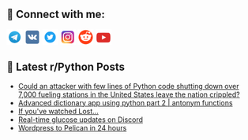## 🔎 Connect with me:
[<img src="https://github.com/bullbesh/bullbesh/blob/main/images/Telegram.png" width="32" height="32" />](https://t.me/bullbesh)
[<img src="https://github.com/bullbesh/bullbesh/blob/main/images/VK.png" width="32" height="32" />](https://vk.com/bullbesh)
[<img src="https://github.com/bullbesh/bullbesh/blob/main/images/Twitter.png" width="32" height="32" />](https://twitter.com/bullbesh1)
[<img src="https://github.com/bullbesh/bullbesh/blob/main/images/Instagram.png" width="32" height="32" />](https://www.instagram.com/bullbesh)
[<img src="https://github.com/bullbesh/bullbesh/blob/main/images/Reddit.png" width="32" height="32" />](https://www.reddit.com/user/bullbesh)
[<img src="https://github.com/bullbesh/bullbesh/blob/main/images/YouTube.png" width="32" height="32" />](https://www.youtube.com/channel/UCtfjRs6uzgq5mfm8S06WTcg)

## 📕 Latest r/Python Posts
<!-- BLOG-POST-LIST:START -->
- [Could an attacker with few lines of Python code shutting down over 7,000 fueling stations in the United States leave the nation crippled?](https://www.reddit.com/r/Python/comments/xf2cpk/could_an_attacker_with_few_lines_of_python_code/)
- [Advanced dictionary app using python part 2 | antonym functions](https://www.reddit.com/r/Python/comments/xf1sqi/advanced_dictionary_app_using_python_part_2/)
- [If you&#39;ve watched Lost...](https://www.reddit.com/r/Python/comments/xf1han/if_youve_watched_lost/)
- [Real-time glucose updates on Discord](https://www.reddit.com/r/Python/comments/xf0i8c/realtime_glucose_updates_on_discord/)
- [Wordpress to Pelican in 24 hours](https://www.reddit.com/r/Python/comments/xeyzkn/wordpress_to_pelican_in_24_hours/)
<!-- BLOG-POST-LIST:END -->
